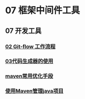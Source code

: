 # 07 框架中间件工具

## 07 开发工具

### [02 Git-flow 工作流程](/07%20框架中间件工具/07%20开发工具/02%20Git-flow%20工作流程/)
### [03代码生成器的使用](/07%20框架中间件工具/07%20开发工具/03代码生成器的使用/)
### [maven常用优化手段](/07%20框架中间件工具/07%20开发工具/maven常用优化手段/)
### [使用Maven管理java项目](/07%20框架中间件工具/07%20开发工具/使用Maven管理java项目/)
